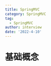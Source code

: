 ```yaml
---
title: SpringMVC
category: SpringMVC
tag:
  - SpringMVC
author: interview
date: '2022-4-10'
---
```


# 基础概念
